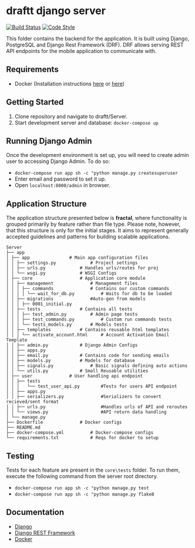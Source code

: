 
# draftt django server

[![Build Status][build-status]][build-status-url]
[![Code Style][code-style-image]][code-style-url]

This folder contains the backend for the application. It is built using Django, PostgreSQL and Django Rest Framework (DRF). DRF allows serving REST API endpoints for the mobile application to communicate with. 


## Requirements

* Docker  (Installation instructions [here](https://docs.docker.com/install/linux/docker-ce/ubuntu/) or [here](https://docs.docker.com/install/linux/docker-ce/ubuntu/))

## Getting Started
1. Clone repository and navigate to draftt/Server.
2. Start development server and database: `docker-compose up`


## Running Django Admin
 Once the development environment is set up, you will need to create admin user to accessing Django Admin. To do so:
 - `docker-compose run app sh -c "python manage.py createsuperuser`
 - Enter email and password to set it up.
 - Open `localhost:8000/admin` in browser.


## Application Structure

The application structure presented below is **fractal**, where functionality is grouped primarily by feature rather than file type. Please note, however, that this structure is only for the initial stages. It aims to represent generally accepted guidelines and patterns for building scalable applications.

```
Server
├── app  
│ ├── app  				# Main app configuration files
│ │ ├── settings.py  			# Project settings
│ │ ├── urls.py  			# Handles urls/routes for proj
│ │ └── wsgi.py  			# WSGI Configs
│ ├── core  				# Application core module
│ │ ├── management  			# Management files
│ │ │ ├── commands  			# Contains our custom commands
│ │ │ │ └── wait_for_db.py  		# Waits for db to be loaded
│ │ ├── migrations  			#Auto-gen from models
│ │ │ ├── 0001_initial.py  
│ │ ├── tests  				# Contains all tests
│ │ │ ├── test_admin.py  		# Admin page tests
│ │ │ ├── test_commands.py  		# Custom run commands tests
│ │ │ └── tests_models.py  		# Models tests
│ │ ├── templates			# Contains reusable html templates
│ │ │ └── activate_account.html		# Account Activation Email Template
│ │ ├── admin.py  			# Django Admin Configs
│ │ ├── apps.py  
│ │ ├── email.py  			# Contains code for sending emails
│ │ ├── models.py  			# Models for database
│ │ ├── signals.py  			# Basic signals defining auto actions
│ │ └── utils.py  			# Small Reusable utilities
│ ├── user				# User handling api endpoint
│ │ ├── tests
│ │ │   └── test_user_api.py    	#Tests for users API endpoint
│ │ ├── apps.py
│ │ ├── serializers.py          	#Serializers to convert recieved/sent format
│ │ ├── urls.py                 	#Handles urls of API and reroutes
│ │ └── views.py                	#API return data handling 
│ └── manage.py  
├── Dockerfile  			# Docker configs
├── README.md  
├── docker-compose.yml  		# Docker-compose configs
└── requirements.txt			# Reqs for docker to setup
```

## Testing
Tests for each feature are present in the `core\tests` folder. To run them, execute the following command from the server root directory.
	
 - `docker-compose run app sh -c "python manage.py test`
 - `docker-compose run app sh -c "python manage.py flake8`

## Documentation
- [Django](https://docs.djangoproject.com/en/2.2/)
- [Django REST Framework](https://www.django-rest-framework.org/)
- [Docker](https://docs.docker.com/)




[build-status]: https://travis-ci.org/aarajh/draftt.svg?branch=master
[build-status-url]: https://travis-ci.org/aarajh/draftt/
[code-style-image]: https://img.shields.io/badge/code%20style-pep8-orange.svg
[code-style-url]: https://www.python.org/dev/peps/pep-0008/
